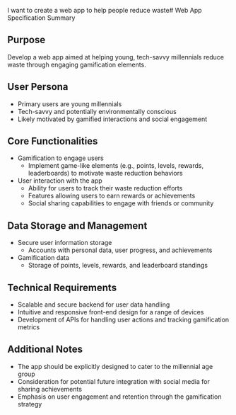 
I want to create a web app to help people reduce waste# Web App Specification Summary

## Purpose
Develop a web app aimed at helping young, tech-savvy millennials reduce waste through engaging gamification elements.

## User Persona
- Primary users are young millennials
- Tech-savvy and potentially environmentally conscious
- Likely motivated by gamified interactions and social engagement

## Core Functionalities
- Gamification to engage users
  - Implement game-like elements (e.g., points, levels, rewards, leaderboards) to motivate waste reduction behaviors
- User interaction with the app
  - Ability for users to track their waste reduction efforts
  - Features allowing users to earn rewards or achievements
  - Social sharing capabilities to engage with friends or community
  
## Data Storage and Management
- Secure user information storage
  - Accounts with personal data, user progress, and achievements
- Gamification data
  - Storage of points, levels, rewards, and leaderboard standings

## Technical Requirements
- Scalable and secure backend for user data handling
- Intuitive and responsive front-end design for a range of devices
- Development of APIs for handling user actions and tracking gamification metrics

## Additional Notes
- The app should be explicitly designed to cater to the millennial age group
- Consideration for potential future integration with social media for sharing achievements
- Emphasis on user engagement and retention through the gamification strategy
